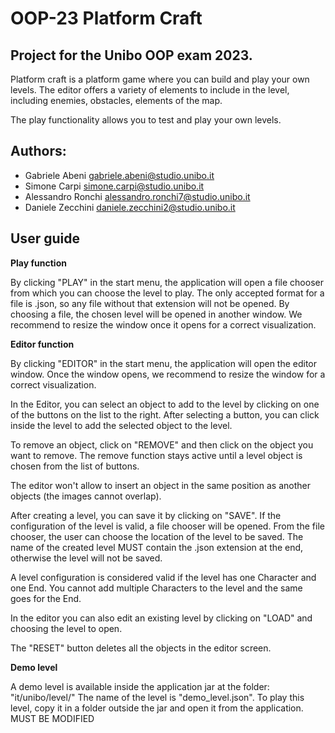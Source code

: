# OOP-23 Platform Craft

## Project for the Unibo OOP exam 2023.

Platform craft is a platform game where you can build and play your own levels.
The editor offers a variety of elements to include in the level, including enemies, obstacles, elements of the map.

The play functionality allows you to test and play your own levels.

## Authors:

- Gabriele Abeni gabriele.abeni@studio.unibo.it
- Simone Carpi simone.carpi@studio.unibo.it
- Alessandro Ronchi alessandro.ronchi7@studio.unibo.it
- Daniele Zecchini daniele.zecchini2@studio.unibo.it

## User guide

**Play function**

By clicking "PLAY" in the start menu, the application will open a file chooser from which you can choose the level to play.
The only accepted format for a file is .json, so any file without that extension will not be opened.
By choosing a file, the chosen level will be opened in another window. We recommend to resize the window once it opens for a correct visualization.

**Editor function**

By clicking "EDITOR" in the start menu, the application will open the editor window.
Once the window opens, we recommend to resize the window for a correct visualization.

In the Editor, you can select an object to add to the level by clicking on one of the buttons on the list to the right.
After selecting a button, you can click inside the level to add the selected object to the level.

To remove an object, click on "REMOVE" and then click on the object you want to remove.
The remove function stays active until a level object is chosen from the list of buttons.

The editor won't allow to insert an object in the same position as another objects (the images cannot overlap).

After creating a level, you can save it by clicking on "SAVE".
If the configuration of the level is valid, a file chooser will be opened.
From the file chooser, the user can choose the location of the level to be saved.
The name of the created level MUST contain the .json extension at the end, otherwise the level will not be saved.

A level configuration is considered valid if the level has one Character and one End.
You cannot add multiple Characters to the level and the same goes for the End.

In the editor you can also edit an existing level by clicking on "LOAD" and choosing the level to open.

The "RESET" button deletes all the objects in the editor screen.

**Demo level**

A demo level is available inside the application jar at the folder: "it/unibo/level/"
The name of the level is "demo_level.json".
To play this level, copy it in a folder outside the jar and open it from the application.
MUST BE MODIFIED

